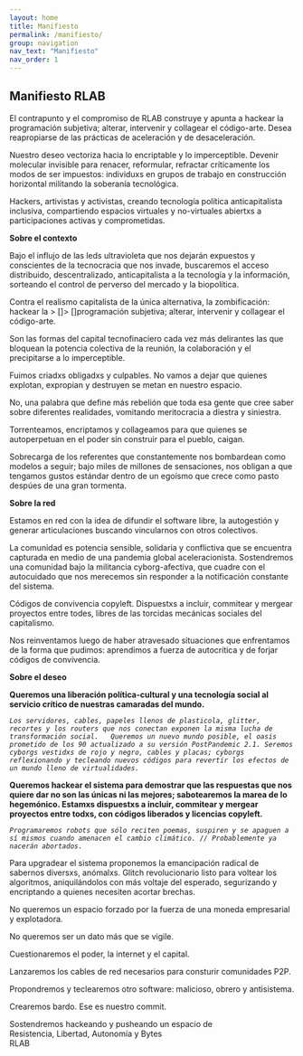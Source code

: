 ```yaml
---
layout: home
title: Manifiesto
permalink: /manifiesto/
group: navigation
nav_text: "Manifiesto"
nav_order: 1
---
```


## Manifiesto RLAB

El contrapunto y el compromiso de RLAB construye y apunta a hackear la programación subjetiva; alterar, intervenir y collagear el código-arte. Desea reapropiarse de las prácticas de aceleración y de desaceleración. 
    
Nuestro deseo vectoriza hacia lo encriptable y lo imperceptible. Devenir molecular invisible para renacer, reformular, refractar críticamente los modos de ser impuestos: individuxs en grupos de trabajo en construcción horizontal militando la soberanía tecnológica.

Hackers, artivistas y activistas, creando tecnología política anticapitalista inclusiva, compartiendo espacios virtuales y no-virtuales abiertxs a participaciones activas y comprometidas. 
    
**Sobre el contexto**

Bajo el influjo de las leds ultravioleta que nos dejarán expuestos y conscientes de la tecnocracia que nos invade, buscaremos el acceso distribuido, descentralizado, anticapitalista a la tecnología y la información, sorteando el control de perverso del mercado y la biopolítica.
    
Contra el realismo capitalista de la única alternativa, la zombificación: hackear la > []> []programación subjetiva; alterar, intervenir y collagear el código-arte.

Son las formas del capital tecnofinaciero cada vez más delirantes las que bloquean la potencia colectiva de la reunión, la colaboración y el precipitarse a lo imperceptible.

Fuimos criadxs obligadxs y culpables. No vamos a dejar que quienes explotan, expropian y destruyen se metan en nuestro espacio.

No, una palabra que define más rebelión que toda esa gente que cree saber sobre diferentes realidades, vomitando meritocracia a diestra y siniestra.

Torrenteamos, encriptamos y collageamos para que quienes se autoperpetuan en el poder sin construir para el pueblo, caigan. 

Sobrecarga de los referentes que constantemente nos bombardean como modelos a seguir; bajo miles de millones de sensaciones, nos obligan a que tengamos gustos estándar dentro de un egoísmo que crece como pasto despúes de una gran tormenta.

**Sobre la red**

Estamos en red con la idea de difundir el software libre, la autogestión y generar articulaciones buscando vincularnos con otros colectivos. 
    
La comunidad es potencia sensible, solidaria y conflictiva que se encuentra capturada en medio de una pandemia global aceleracionista.  Sostendremos una comunidad bajo la militancia cyborg-afectiva, que cuadre con el autocuidado que nos merecemos sin responder a la notificación constante del sistema.
    
Códigos de convivencia copyleft. Dispuestxs a incluir, commitear y mergear proyectos entre todes, libres de las torcidas mecánicas sociales del capitalismo.
    
Nos reinventamos luego de haber atravesado situaciones que enfrentamos de la forma que pudimos: aprendimos a fuerza de autocrítica y de forjar códigos de convivencia.


**Sobre el deseo**

**Queremos una liberación política-cultural y una tecnología social al servicio crítico de nuestras camaradas del mundo.**
    
*```Los servidores, cables, papeles llenos de plasticola, glitter, recortes y los routers que nos conectan exponen la misma lucha de transformación social.  
Queremos un nuevo mundo posible, el oasis prometido de los 90 actualizado a su versión PostPandemic 2.1.
Seremos cyborgs vestidxs de rojo y negro, cables y placas; cyborgs reflexionando y tecleando nuevos códigos para revertir los efectos de un mundo lleno de virtualidades. ```*

**Queremos hackear el sistema para demostrar que las respuestas que nos quiere dar no son las únicas ni las mejores; sabotearemos la marea de lo hegemónico. Estamxs dispuestxs a incluir, commitear y mergear proyectos entre todxs, con códigos liberados y licencias copyleft.**
    
*```Programaremos robots que sólo reciten poemas, suspiren y se apaguen a sí mismos cuando amenacen el cambio climático. // Probablemente ya nacerán abortados.```*
    
Para upgradear el sistema proponemos la emancipación radical de sabernos diversxs, anómalxs. Glitch revolucionario listo para voltear los algoritmos, aniquilándolos con más voltaje del esperado, segurizando y encriptando a quienes necesiten acortar brechas.
    
No queremos un espacio forzado por la fuerza de una moneda empresarial y explotadora.
    
No queremos ser un dato más que se vigile.

Cuestionaremos el poder, la internet y el capital. 
    
Lanzaremos los cables de red necesarios para consturir comunidades P2P. 
    
Propondremos y teclearemos otro software: malicioso, obrero y antisistema. 

Crearemos bardo. Ese es nuestro commit.

Sostendremos hackeando y pusheando un espacio de   
Resistencia, Libertad, Autonomía y Bytes   
RLAB

